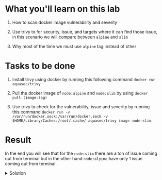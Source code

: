 # What you'll learn on this lab

1. How to scan docker image vulnerability and severity

2. Use trivy to for security, issue, and targets where it can find those issue, in this scenario we will compare between `alpine` and `slim`

3. Why most of the time we must use `alpine` tag instead of other


# Tasks to be done

1. Install trivy using docker by running this following command `docker run aquasec/trivy` 

2. Pull the docker image of `node:alpine` and `node:slim` by using `docker pull (image:tag)`

3. Use trivy to check for the vulnerability, issue and severity by running this command `docker run -v /var/run/docker.sock:/var/run/docker.sock -v $HOME/Library/Caches:/root/.cache/ aquasec/trivy image node-slim`


# Result 
In the end you will see that for the `node:slim` there are a ton of issue coming out from terminal but in the other hand `node:alpine` have only 1 issue coming out from terminal.


<details>
<summary>Solution</summary>

```plain
docker run aquasec/trivy

docker pull node:slim

docker pull node:alpine

docker run -v /var/run/docker.sock:/var/run/docker.sock -v $HOME/Library/Caches:/root/.cache/ aquasec/trivy image node-slim

docker run -v /var/run/docker.sock:/var/run/docker.sock -v $HOME/Library/Caches:/root/.cache/ aquasec/trivy image node-alpine


```{{exec}}

</details>

